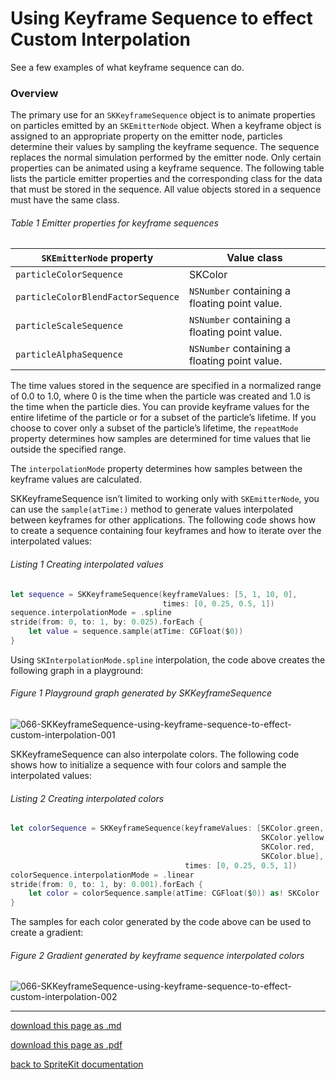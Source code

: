 # Using Keyframe Sequence to effect Custom Interpolation

See a few examples of what keyframe sequence can do.

### Overview

The primary use for an `SKKeyframeSequence` object is to animate properties on particles emitted by an `SKEmitterNode` object. When a keyframe object is assigned to an appropriate property on the emitter node, particles determine their values by sampling the keyframe sequence. The sequence replaces the normal simulation performed by the emitter node. Only certain properties can be animated using a keyframe sequence. The following table lists the particle emitter properties and the corresponding class for the data that must be stored in the sequence. All value objects stored in a sequence must have the same class.

###### Table 1 Emitter properties for keyframe sequences

| `SKEmitterNode` property           | Value class                                   |
|------------------------------------|-----------------------------------------------|
| `particleColorSequence`            | SKColor                                       |
| `particleColorBlendFactorSequence` | `NSNumber` containing a floating point value. |
| `particleScaleSequence`            | `NSNumber` containing a floating point value. |
| `particleAlphaSequence`            | `NSNumber` containing a floating point value. |

The time values stored in the sequence are specified in a normalized range of 0.0 to 1.0, where 0 is the time when the particle was created and 1.0 is the time when the particle dies. You can provide keyframe values for the entire lifetime of the particle or for a subset of the particle’s lifetime. If you choose to cover only a subset of the particle’s lifetime, the `repeatMode` property determines how samples are determined for time values that lie outside the specified range.

The `interpolationMode` property determines how samples between the keyframe values are calculated.

SKKeyframeSequence isn’t limited to working only with `SKEmitterNode`, you can use the `sample(atTime:)` method to generate values interpolated between keyframes for other applications. The following code shows how to create a sequence containing four keyframes and how to iterate over the interpolated values:

###### Listing 1 Creating interpolated values

```swift
let sequence = SKKeyframeSequence(keyframeValues: [5, 1, 10, 0],
                                  times: [0, 0.25, 0.5, 1])
sequence.interpolationMode = .spline
stride(from: 0, to: 1, by: 0.025).forEach {
    let value = sequence.sample(atTime: CGFloat($0))
}
```

Using `SKInterpolationMode.spline` interpolation, the code above creates the following graph in a playground:

###### Figure 1 Playground graph generated by SKKeyframeSequence

![066-SKKeyframeSequence-using-keyframe-sequence-to-effect-custom-interpolation-001](/images/066-SKKeyframeSequence-using-keyframe-sequence-to-effect-custom-interpolation-001.png)

SKKeyframeSequence can also interpolate colors. The following code shows how to initialize a sequence with four colors and sample the interpolated values:

###### Listing 2 Creating interpolated colors

```swift
let colorSequence = SKKeyframeSequence(keyframeValues: [SKColor.green,
                                                        SKColor.yellow,
                                                        SKColor.red,
                                                        SKColor.blue],
                                       times: [0, 0.25, 0.5, 1])
colorSequence.interpolationMode = .linear
stride(from: 0, to: 1, by: 0.001).forEach {
    let color = colorSequence.sample(atTime: CGFloat($0)) as! SKColor
}
```

The samples for each color generated by the code above can be used to create a gradient:

###### Figure 2 Gradient generated by keyframe sequence interpolated colors

![066-SKKeyframeSequence-using-keyframe-sequence-to-effect-custom-interpolation-002](/images/066-SKKeyframeSequence-using-keyframe-sequence-to-effect-custom-interpolation-002.png)

--------------------------

[download this page as .md](https://raw.githubusercontent.com/retrokid/retrokid.github.io/master/tech_notes/spritekit_documentation/066-SKKeyframeSequence-using-keyframe-sequence-to-effect-custom-interpolation.md)

[download this page as .pdf](https://github.com/retrokid/retrokid.github.io/raw/master/tech_notes/spritekit_documentation/066-SKKeyframeSequence-using-keyframe-sequence-to-effect-custom-interpolation.pdf)

[back to SpriteKit documentation](./spritekit-documentation)
